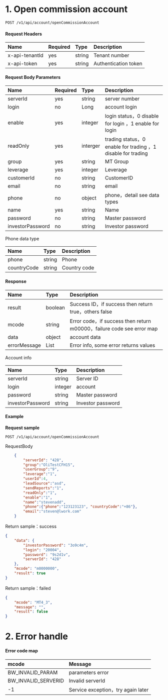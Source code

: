 # 1. Open commission account

```
POST /v1/api/account/openCommissionAccount
```

#### Request Headers

| Name | Required | Type | Description |
| :--- | :--- | :--- | :--- |
| x-api-tenantId | yes | string | Tenant number |
| x-api-token | yes | string | Authentication token |

#### Request Body Parameters

| Name | Required | Type | Description |
| :--- | :--- | :--- | :--- |
| serverId | yes | string | server number |
| login | no | Long | account login |
| enable | yes | integer | login status，0 disable for login ，1 enable for login |
| readOnly | yes | interger | trading status，0 enable for trading ，1 disable for trading |
| group | yes | string | MT Group |
| leverage | yes | integer | Leverage |
| customerId | no | string | CustomerID |
| email | no | string | email |
| phone | no | object | phone，detail see data types |
| name | yes | string | Name |
| password | no | string | Master password |
| investorPassword | no | string | Investor password |

Phone data type

| Name | Type | Description |
| :--- | :--- | :--- |
| phone | string | Phone |
| countryCode | string | Country code |

#### Response

| Name | Type | Description |
| :--- | :--- | :--- |
| result | boolean | Success ID，if success then return true，others false |
| mcode | string | Error code，if success then return m00000，failure code see error map |
| data | object | account data |
| errorMessage | List | Error info, some error returns values |

Account info

| Name | Type | Description |
| :--- | :--- | :--- |
| serverId | string | Server ID |
| login | integer | account |
| password | string | Master password |
| investorPassword | string | Investor password |

#### Example

**Request sample**

```
POST /v1/api/account/openCommissionAccount
```

RequestBody

```json
    {
        "serverId": "428",
        "group":"OliTestCFH15",
        "userGroup":"9",
        "leverage":"1",
        "userId":4,
        "leadSource":"asd",
        "sendReports":"1",
        "readOnly":"1",
        "enable":"1",
        "name":"stevenadd",
        "phone":{"phone":"123123123", "countryCode":"+86"},
        "email":"steven@lwork.com"
    }
```

Return sample：success

```json
{
    "data": {
        "investorPassword": "3o9c4m",
        "login": "20004",
        "password": "9s2d1v",
        "serverId": "428"
    },
    "mcode": "m0000000",
    "result": true
}
```

Return sample：failed

```json
{
    "mcode": "MT4_3",
    "message": "",
    "result": false
}
```

# 2. Error handle

#### Error code map

| mcode | Message |
| :--- | :--- |
| BW\_INVALID\_PARAM | parameters error |
| BW\_INVALID\_SERVERID | Invalid serverId |
| -1 | Service exception，try again later |




